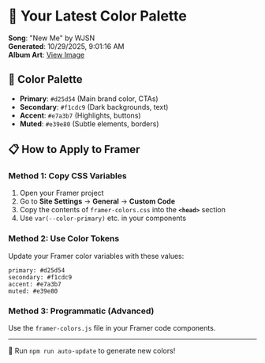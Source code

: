 # 🎨 Your Latest Color Palette

**Song**: "New Me" by WJSN  
**Generated**: 10/29/2025, 9:01:16 AM  
**Album Art**: [View Image](https://lastfm.freetls.fastly.net/i/u/300x300/1f1f4de4eb85fd65f216b7aef922db99.jpg)

## 🎨 Color Palette
- **Primary**: `#d25d54` (Main brand color, CTAs)
- **Secondary**: `#f1cdc9` (Dark backgrounds, text)  
- **Accent**: `#e7a3b7` (Highlights, buttons)
- **Muted**: `#e39e80` (Subtle elements, borders)

## 📋 How to Apply to Framer

### Method 1: Copy CSS Variables
1. Open your Framer project
2. Go to **Site Settings** → **General** → **Custom Code**
3. Copy the contents of `framer-colors.css` into the **`<head>`** section
4. Use `var(--color-primary)` etc. in your components

### Method 2: Use Color Tokens
Update your Framer color variables with these values:
```
primary: #d25d54
secondary: #f1cdc9
accent: #e7a3b7
muted: #e39e80
```

### Method 3: Programmatic (Advanced)
Use the `framer-colors.js` file in your Framer code components.

---
🔄 Run `npm run auto-update` to generate new colors!